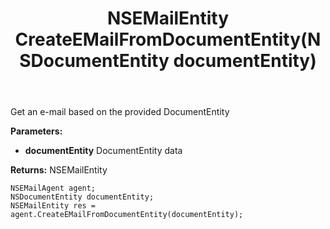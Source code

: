 ﻿---
uid: crmscript_ref_NSEMailAgent_CreateEMailFromDocumentEntity
title: NSEMailEntity CreateEMailFromDocumentEntity(NSDocumentEntity documentEntity)
intellisense: NSEMailAgent.CreateEMailFromDocumentEntity
keywords: NSEMailAgent, CreateEMailFromDocumentEntity
so.topic: reference
---

Get an e-mail based on the provided DocumentEntity

**Parameters:**
 - **documentEntity** DocumentEntity data

**Returns:** NSEMailEntity

```crmscript
NSEMailAgent agent;
NSDocumentEntity documentEntity;
NSEMailEntity res = agent.CreateEMailFromDocumentEntity(documentEntity);
```

